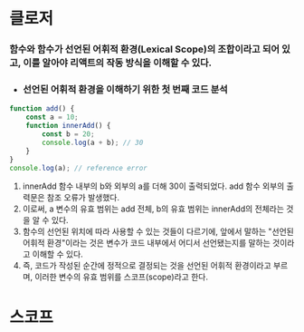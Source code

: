 # 클로저

### 함수와 함수가 선언된 어휘적 환경(Lexical Scope)의 조합이라고 되어 있고, 이를 알아야 리액트의 작동 방식을 이해할 수 있다.

- ### 선언된 어휘적 환경을 이해하기 위한 첫 번째 코드 분석
```javascript
function add() {
    const a = 10;
    function innerAdd() {
        const b = 20;
        console.log(a + b); // 30
    }
}
console.log(a); // reference error
```

1. innerAdd 함수 내부의 b와 외부의 a를 더해 30이 출력되었다. add 함수 외부의 출력문은 참조 오류가 발생했다.
2. 이로써, a 변수의 유효 범위는 add 전체, b의 유효 범위는 innerAdd의 전체라는 것을 알 수 있다.
3. 함수의 선언된 위치에 따라 사용할 수 있는 것들이 다르기에, 앞에서 말하는 "선언된 어휘적 환경"이라는 것은 변수가 코드 내부에서 어디서 선언됐는지를 말하는 것이라고 이해할 수 있다.
4. 즉, 코드가 작성된 순간에 정적으로 결정되는 것을 선언된 어휘적 환경이라고 부르며, 이러한 변수의 유효 범위를 스코프(scope)라고 한다.

# 스코프


